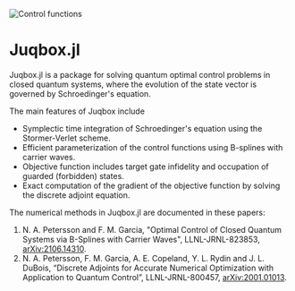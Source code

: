 ![Control functions](JuQbox_favicon1.png)

# Juqbox.jl

Juqbox.jl is a package for solving quantum optimal control problems in closed quantum systems, where the evolution of the state vector is governed by Schroedinger's equation.

The main features of Juqbox include
- Symplectic time integration of Schroedinger's equation using the Stormer-Verlet scheme.
- Efficient parameterization of the control functions using B-splines with carrier waves.
- Objective function includes target gate infidelity and occupation of guarded (forbidden) states.
- Exact computation of the gradient of the objective function by solving the discrete adjoint equation.

The numerical methods in Juqbox.jl are documented in these papers:
1. N. A. Petersson and F. M. Garcia, "Optimal Control of Closed Quantum Systems via B-Splines with Carrier Waves", LLNL-JRNL-823853, [arXiv:2106.14310](https://arxiv.org/abs/2106.14310).
2. N. A. Petersson, F. M. Garcia, A. E. Copeland, Y. L. Rydin and J. L. DuBois, “Discrete Adjoints for Accurate Numerical Optimization with Application to Quantum Control”, LLNL-JRNL-800457, [arXiv:2001.01013](https://arxiv.org/abs/2001.01013).

